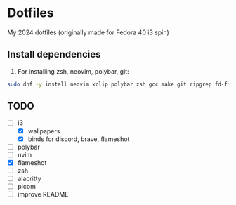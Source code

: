 # Dotfiles
My 2024 dotfiles (originally made for Fedora 40 i3 spin)

## Install dependencies
1. For installing zsh, neovim, polybar, git:
```sh
sudo dnf -y install neovim xclip polybar zsh gcc make git ripgrep fd-find unzip ne alacritty flameshot fontawesome-fonts neofetch blueman
```

## TODO
- [ ] i3
    - [x] wallpapers
    - [x] binds for discord, brave, flameshot
- [ ] polybar
- [ ] nvim
- [x] flameshot
- [ ] zsh
- [ ] alacritty
- [ ] picom
- [ ] improve README
